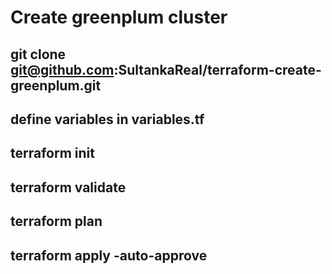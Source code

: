 # Create greenplum cluster

## git clone git@github.com:SultankaReal/terraform-create-greenplum.git
## define variables in variables.tf
## terraform init
## terraform validate
## terraform plan
## terraform apply -auto-approve

